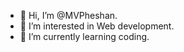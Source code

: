 - 👋 Hi, I’m @MVPheshan.
- 👀 I’m interested in Web development.
- 🌱 I’m currently learning coding.


<!---
MVPheshan/MVPheshan is a ✨ Full stack developer ✨ repository because its `README.md` (this file) appears on your GitHub profile.
You can click the Preview link to take a look at your changes.
--->
